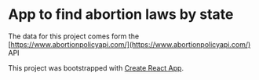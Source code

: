 # App to find abortion laws by state 

The data for this project comes form the [https://www.abortionpolicyapi.com/](https://www.abortionpolicyapi.com/) API

This project was bootstrapped with [Create React App](https://github.com/facebook/create-react-app).


